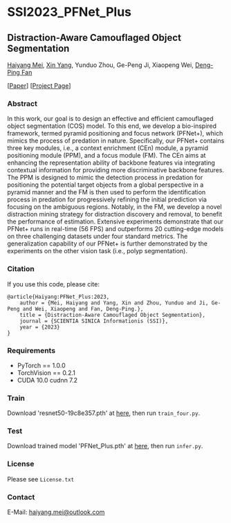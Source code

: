 # SSI2023_PFNet_Plus

## Distraction-Aware Camouflaged Object Segmentation
[Haiyang Mei](https://mhaiyang.github.io/), [Xin Yang](https://xinyangdut.github.io/), Yunduo Zhou, Ge-Peng Ji, Xiaopeng Wei, [Deng-Ping Fan](http://dpfan.net/)

[[Paper]()] [[Project Page](https://mhaiyang.github.io/SSI2023-PFNet-Plus/index.html)]

### Abstract
In this work, our goal is to design an effective and efficient camouflaged object segmentation (COS) model. To this end, we develop a bio-inspired framework, termed pyramid positioning and focus network (PFNet+), which mimics the process of predation in nature. Specifically, our PFNet+ contains three key modules, i.e., a context enrichment (CEn) module, a pyramid positioning module (PPM), and a focus module (FM). The CEn aims at enhancing the representation ability of backbone features via integrating contextual information for providing more discriminative backbone features. The PPM is designed to mimic the detection process in predation for positioning the potential target objects from a global perspective in a pyramid manner and the FM is then used to perform the identification process in predation for progressively refining the initial prediction via focusing on the ambiguous regions. Notably, in the FM, we develop a novel distraction mining strategy for distraction discovery and removal, to benefit the performance of estimation. Extensive experiments demonstrate that our PFNet+ runs in real-time (56 FPS) and outperforms 20 cutting-edge models on three challenging datasets under four standard metrics. The generalization capability of our PFNet+ is further demonstrated by the experiments on the other vision task (i.e., polyp segmentation).

### Citation
If you use this code, please cite:

```
@article{Haiyang:PFNet_Plus:2023,
    author = {Mei, Haiyang and Yang, Xin and Zhou, Yunduo and Ji, Ge-Peng and Wei, Xiaopeng and Fan, Deng-Ping.},
    title = {Distraction-Aware Camouflaged Object Segmentation},
    journal = {SCIENTIA SINICA Informationis (SSI)},
    year = {2023}
}
```

### Requirements
* PyTorch == 1.0.0
* TorchVision == 0.2.1
* CUDA 10.0  cudnn 7.2

### Train
Download 'resnet50-19c8e357.pth' at [here](https://download.pytorch.org/models/resnet50-19c8e357.pth), then run `train_four.py`.

### Test
Download trained model 'PFNet_Plus.pth' at [here](https://mhaiyang.github.io/SSI2023-PFNet-Plus/index.html), then run `infer.py`.

### License
Please see `License.txt`

### Contact
E-Mail: haiyang.mei@outlook.com
